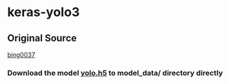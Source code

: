 # keras-yolo3
## Original Source
[bing0037](https://github.com/bing0037/keras-yolo3)
### Download the model [yolo.h5](https://drive.google.com/uc?export=download&confirm=8R0l&id=1Dd-uUhhXvosXiIIZM8tiXoZyENJxIY4u) to model_data/ directory directly
